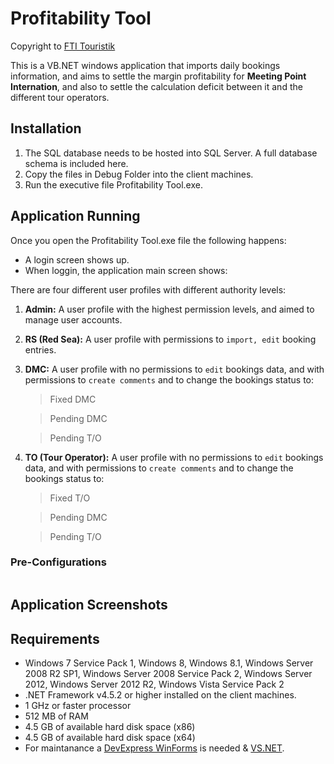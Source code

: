 # Profitability Tool
Copyright to [FTI Touristik](http://www.fti.de/)

This is a VB.NET windows application that imports daily bookings information, and aims to settle the margin profitability for **Meeting Point Internation**, and also to settle the calculation deficit between it and the different tour operators.

## Installation
1. The SQL database needs to be hosted into SQL Server. A full database schema is included here.
2. Copy the files in Debug Folder into the client machines.
3. Run the executive file Profitability Tool.exe.

## Application Running

Once you open the Profitability Tool.exe file the following happens:

- A login screen shows up.
- When loggin, the application main screen shows:

There are four different user profiles with different authority levels:
1. **Admin:** A user profile with the highest permission levels, and aimed to manage user accounts.
2. **RS (Red Sea):** A user profile with permissions to ```import, edit``` booking entries.
3. **DMC:** A user profile with no permissions to ```edit``` bookings data, and with permissions to ```create comments``` and to change the bookings status to:

    > Fixed DMC 

    > Pending DMC

    > Pending T/O
4. **TO (Tour Operator):** A user profile with no permissions to ```edit``` bookings data, and with permissions to ```create comments``` and to change the bookings status to:

    > Fixed T/O

    > Pending DMC

    > Pending T/O

### Pre-Configurations
```

```

## Application Screenshots

## Requirements
- Windows 7 Service Pack 1, Windows 8, Windows 8.1, Windows Server 2008 R2 SP1, Windows Server 2008 Service Pack 2, Windows Server 2012, Windows Server 2012 R2, Windows Vista Service Pack 2
- .NET Framework v4.5.2 or higher installed on the client machines.
- 1 GHz or faster processor
- 512 MB of RAM
- 4.5 GB of available hard disk space (x86)
- 4.5 GB of available hard disk space (x64)
- For maintanance a [DevExpress WinForms](https://www.devexpress.com/products/net/controls/winforms/) is needed & [VS.NET](https://visualstudio.microsoft.com/vs/).